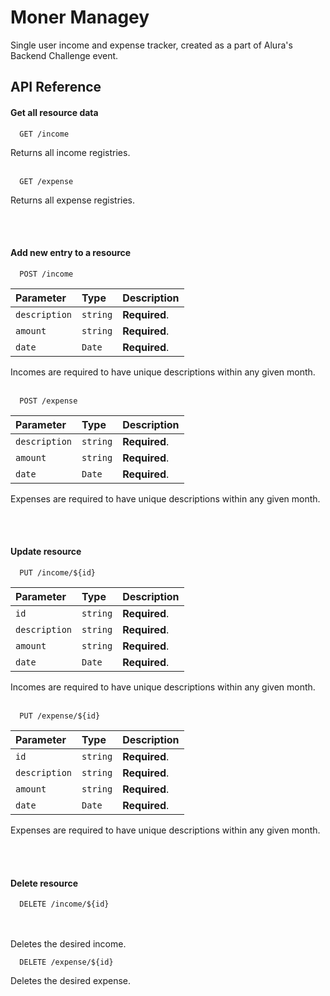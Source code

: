 
# Moner Managey

Single user income and expense tracker, created as a part of Alura's Backend Challenge event.

## API Reference

#### Get all resource data

```
  GET /income
```
Returns all income registries.
<br><br>

```
  GET /expense
```
Returns all expense registries.

<br><br>

#### Add new entry to a resource

```
  POST /income
```

| Parameter          | Type     | Description   |
| :----------------- | :------- | :------------ |
| `description`      | `string` | **Required**. |
| `amount`           | `string` | **Required**. |
| `date `            | `Date`   | **Required**. |

Incomes are required to have unique descriptions within any given month.
<br>
<br>
```
  POST /expense
```

| Parameter          | Type     | Description   |
| :----------------- | :------- | :------------ |
| `description`      | `string` | **Required**. |
| `amount`           | `string` | **Required**. |
| `date `            | `Date`   | **Required**. |

Expenses are required to have unique descriptions within any given month.

<br><br>

#### Update resource

```
  PUT /income/${id}
```

| Parameter          | Type     | Description   |
| :----------------- | :------- | :------------ |
| `id`               | `string` | **Required**. |
| `description`      | `string` | **Required**. |
| `amount`           | `string` | **Required**. |
| `date `            | `Date`   | **Required**. |

Incomes are required to have unique descriptions within any given month.
<br>
<br>
```
  PUT /expense/${id}
```

| Parameter          | Type     | Description   |
| :----------------- | :------- | :------------ |
| `id`               | `string` | **Required**. |
| `description`      | `string` | **Required**. |
| `amount`           | `string` | **Required**. |
| `date `            | `Date`   | **Required**. |

Expenses are required to have unique descriptions within any given month.

<br><br>

#### Delete resource

```
  DELETE /income/${id}
```
<br>
<br>
Deletes the desired income.

```
  DELETE /expense/${id}
```

Deletes the desired expense.
